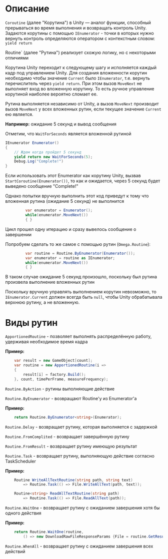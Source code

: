 # Описание

`Coroutine` (далее "Корутина") в Unity — аналог функции, способный прерываться во время выполнения и возвращать контроль Unity. Задаются корутины с помощью `IEnumerator` - точки в которых нужно вернуть контроль определяются оператором с контекстным словом: `yield return`

Routine` (далее "Рутина") реализует схожую логику, но с некоторыми отличиями

Корутина Unity переходит к следующему шагу и исполняется каждый кадр под управлением Unity. Для создания вложенности корутин необходимо чтобы значение `Current` было `IEnumerator`, т.е. вернуть перечислитель через `yield return`. При этом вызов `MoveNext` не выполняет вход во вложенную корутину. То есть ручное управление корутиной наиболее вероятно сломает ее. 

Рутина выполняется независимо от Unity, а вызов `MoveNext` производит вызов `MoveNext` у всех вложенных рутин, если текущее значение `Current` ею является. 

**Например:** ожидание 5 секунд и вывод сообщения

Отметим, что `WaitForSeconds` является вложенной рутиной

```csharp
IEnumerator Enumerator()
{
    // Ждем когда пройдет 5 секунд 
    yield return new WaitForSeconds(5);
    Debug.Log("Complete!")
}
  ```      

Если использовать этот Enumerator как корутину Unity, вызвав `StartCoroutine(Enumerator())`, то как и ожидается, через 5 секунд будет выведено сообщение "Complete!" 

Однако попытки вручную выполнить этот код приведут к тому что вложенная рутина (ожидание 5 секунд) не выполнится

```csharp
         var enumerator = Enumerator();
         while(enumerator.MoveNext())
         { }
```     
         
Цикл прошел одну итерацию и сразу вывелось сообщение о завершении
         
Попробуем сделать то же самое с помощью рутин (`Omega.Routine`): 

```csharp         
         var routine = Routine.ByEnumerator(Enumerator());
         var enumerator = routine as IEnumerator;
         while(enumerator.MoveNext())
         { }
```         
         
В таком случае ожидание 5 секунд произошло, поскольку был рутина произвела выполнение вложенных рутин
         
Поскольку вручную управлять выполнением корутин невозможно, то `IEnumerator.Current` должен всегда быть `null`, чтобы Unity обрабатывала верхнюю рутину, а не вложенную.

# Виды рутин

`ApportionedRoutine` - позволяет выполнять распределённую работу, удерживая необходимое время кадра

**Пример:**

```csharp
    var result = new GameObject[count];
    var routine = new ApportionedRoutine(i =>
    {
        result[i] = factory.Build();
    }, count, timePerFrame, measureFrequency);
```

`Routine.ByAction` - рутины выполняющие действие

`Routine.ByEnumerator` - возвращают Routine'у из Enumerator'а

**Пример:**

```csharp
    return Routine.ByEnumerator<string>(Enumerator);
```

`Routine.Delay` - возвращает рутину, которая выполняется с задержкой 

`Routine.FromComplited` - возвращает завершённую рутину

`Routine.FromResult` - возвращает рутину имеющую результат

`Routine.Task` - возвращает рутину, выполняющую действие согласно TaskScheduler

**Пример:** 

```csharp
    Routine WriteAllTextRoutine(string path, string text)
        => Routine.Task(() => File.WriteAllText(path, text));

    Routine<string> ReadAllTextRoutine(string path)
        => Routine.Task(() => File.ReadAllText(path));
```

`Routine.WaitOne` - возвращает рутину с ожиданием завершения хотя бы одного действия

**Пример:**

```csharp
    return Routine.WaitOne(routine,
        () => new DownloadRawFileResponseParams {File = routine.GetResult()});
```

`Routine.WhenAll` - возвращает рутину с ожиданием завершения всех действий 
